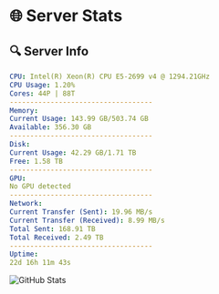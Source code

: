 # 🌐 Server Stats
## 🔍 Server Info
```yaml
CPU: Intel(R) Xeon(R) CPU E5-2699 v4 @ 1294.21GHz
CPU Usage: 1.20%
Cores: 44P | 88T
-----------------------------------
Memory:
Current Usage: 143.99 GB/503.74 GB
Available: 356.30 GB
-----------------------------------
Disk:
Current Usage: 42.29 GB/1.71 TB
Free: 1.58 TB
-----------------------------------
GPU:
No GPU detected
-----------------------------------
Network:
Current Transfer (Sent): 19.96 MB/s
Current Transfer (Received): 8.99 MB/s
Total Sent: 168.91 TB
Total Received: 2.49 TB
-----------------------------------
Uptime:
22d 16h 11m 43s
```
![GitHub Stats](https://img.shields.io/badge/Updated-2025-03-02_14:55:01-blue)